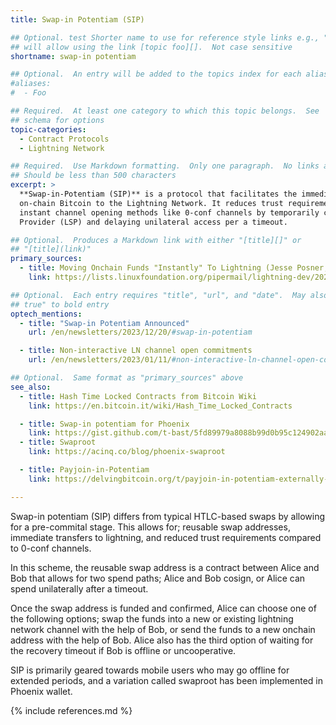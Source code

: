 ```yaml
---
title: Swap-in Potentiam (SIP)

## Optional. test Shorter name to use for reference style links e.g., "foo"
## will allow using the link [topic foo][].  Not case sensitive
shortname: swap-in potentiam

## Optional.  An entry will be added to the topics index for each alias
#aliases:
#  - Foo

## Required.  At least one category to which this topic belongs.  See
## schema for options
topic-categories:
  - Contract Protocols
  - Lightning Network

## Required.  Use Markdown formatting.  Only one paragraph.  No links allowed.
## Should be less than 500 characters
excerpt: >
  **Swap-in-Potentiam (SIP)** is a protocol that facilitates the immediate transfer of confirmed
  on-chain Bitcoin to the Lightning Network. It reduces trust requirements compared to other
  instant channel opening methods like 0-conf channels by temporarily committing to co-ownership with a Lightning Service
  Provider (LSP) and delaying unilateral access per a timeout.

## Optional.  Produces a Markdown link with either "[title][]" or
## "[title](link)"
primary_sources:
  - title: Moving Onchain Funds "Instantly" To Lightning (Jesse Posner, ZmnSCPxj)
    link: https://lists.linuxfoundation.org/pipermail/lightning-dev/2023-January/003810.html

## Optional.  Each entry requires "title", "url", and "date".  May also use "feature:
## true" to bold entry
optech_mentions:
  - title: "Swap-in Potentiam Announced"
    url: /en/newsletters/2023/12/20/#swap-in-potentiam

  - title: Non-interactive LN channel open commitments
    url: /en/newsletters/2023/01/11/#non-interactive-ln-channel-open-commitments

## Optional.  Same format as "primary_sources" above
see_also:
  - title: Hash Time Locked Contracts from Bitcoin Wiki
    link: https://en.bitcoin.it/wiki/Hash_Time_Locked_Contracts

  - title: Swap-in potentiam for Phoenix
    link: https://gist.github.com/t-bast/5fd89979a8088b99d0b95c124902aa56
  - title: Swaproot
    link: https://acinq.co/blog/phoenix-swaproot

  - title: Payjoin-in-Potentiam
    link: https://delvingbitcoin.org/t/payjoin-in-potentiam-externally-fund-an-lsp-channel-open-with-one-transaction/749

---
```

Swap-in potentiam (SIP) differs from typical HTLC-based swaps by
allowing for a pre-commital stage. This allows for; reusable swap addresses,
immediate transfers to lightning, and reduced trust requirements compared to
0-conf channels.

In this scheme, the reusable swap address is a contract between Alice and Bob
that allows for two spend paths; Alice and Bob cosign, or Alice
can spend unilaterally after a timeout.

Once the swap address is funded and confirmed, Alice can choose one of the
following options; swap the funds into a new or existing lightning network
channel with the help of Bob, or send the funds to a new onchain address with
the help of Bob. Alice also has the third option of waiting for the recovery
timeout if Bob is offline or uncooperative.

SIP is primarily geared towards mobile users who may go offline for extended
periods, and a variation called swaproot has been implemented in Phoenix wallet.

{% include references.md %}
